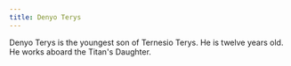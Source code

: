 ```yaml
---
title: Denyo Terys
---
```


Denyo Terys is the youngest son of Ternesio Terys. He is twelve years old. He works aboard the Titan's Daughter.


